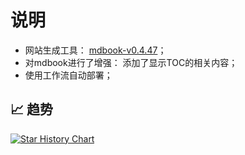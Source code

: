 # 说明

- 网站生成工具： [mdbook-v0.4.47](https://github.com/rust-lang/mdBook)；
- 对mdbook进行了增强： 添加了显示TOC的相关内容；
- 使用工作流自动部署；

## :chart_with_upwards_trend: 趋势

[![Star History Chart](https://api.star-history.com/svg?repos=vongdefu/vongdefu.github.io&type=Date)](https://star-history.com/#vongdefu/vongdefu.github.io&Date)


